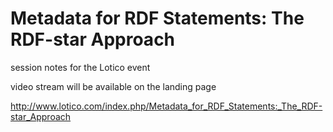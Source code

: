 # Metadata for RDF Statements: The RDF-star Approach

session notes for the Lotico event 

video stream will be available on the landing page

http://www.lotico.com/index.php/Metadata_for_RDF_Statements:_The_RDF-star_Approach
